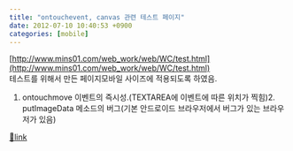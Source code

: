 ```yaml
---
title: "ontouchevent, canvas 관련 테스트 페이지"
date: 2012-07-10 10:40:53 +0900
categories: [mobile]
---
```


[http://www.mins01.com/web_work/web/WC/test.html](http://www.mins01.com/web_work/web/WC/test.html)  
테스트를 위해서 만든 페이지모바일 사이즈에 적용되도록 하였음.  
1. ontouchmove 이벤트의 즉시성.(TEXTAREA에 이벤트에 따른 위치가 찍힘)2. putImageData 메소드의 버그(기본 안드로이드 브라우저에서 버그가 있는 브라우저가 있음)


[🔗link](http://www.mins01.com/mh/tech/read/785)